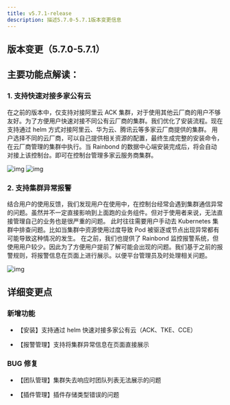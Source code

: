 ```yaml
---
title: v5.7.1-release
description: 描述5.7.0-5.7.1版本变更信息
---
```


## 版本变更（5.7.0-5.7.1）

## 主要功能点解读：

### 1. 支持快速对接多家公有云

在之前的版本中，仅支持对接阿里云 ACK 集群，对于使用其他云厂商的用户不够友好。为了方便用户快速对接不同公有云厂商的集群。我们优化了安装流程。现在支持通过 helm 方式对接阿里云、华为云、腾讯云等多家云厂商提供的集群。
用户选择不同的云厂商，可以自己提供相关资源的配置，最终生成完整的安装命令，在云厂商管理的集群中执行。当 Rainbond 的数据中心端安装完成后，将会自动对接上该控制台。即可在控制台管理多家云服务商集群。

![img](https://grstatic.oss-cn-shanghai.aliyuncs.com/docs/5.7/community/change/add-cluster.png)
![img](https://grstatic.oss-cn-shanghai.aliyuncs.com/docs/5.7/community/change/add-cluster-config.png)

### 2. 支持集群异常报警

结合用户的使用反馈，我们发现用户在使用中，在控制台经常会遇到集群通信异常的问题。虽然并不一定直接影响到上面跑的业务组件。但对于使用者来说，无法直接管理自己的业务也是很严重的问题。
此时往往需要用户手动去 Kubernetes 集群中排查问题。比如当集群中资源使用过度导致 Pod 被驱逐或节点出现异常都有可能导致这种情况的发生。
在之前，我们也提供了 Rainbond 监控报警系统，但使用用户较少。因此为了方便用户提前了解可能会出现的问题。我们基于之前的报警规则，将报警信息在页面上进行展示。以便平台管理员及时处理相关问题。

![img](https://grstatic.oss-cn-shanghai.aliyuncs.com/docs/5.7/community/change/alert.png)

## 详细变更点

### 新增功能

- 【安装】支持通过 helm 快速对接多家公有云（ACK、TKE、CCE）

- 【报警管理】支持将集群异常信息在页面直接展示

### BUG 修复

- 【团队管理】集群失去响应时团队列表无法展示的问题

- 【插件管理】插件存储类型错误的问题
